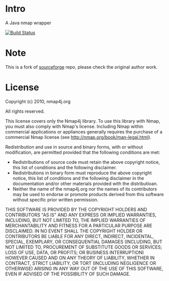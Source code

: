 # Intro
A Java nmap wrapper

[![Build Status](https://travis-ci.org/narkisr/nmap4j.png)](https://travis-ci.org/narkisr/nmap4j)


# Note

This is a fork of [sourceforge](https://sourceforge.net/projects/nmap4j/?source=directory) repo, please check the original author work.

# License

Copyright (c) 2010, nmap4j.org

All rights reserved.

This license covers only the Nmap4j library.  To use this library with
Nmap, you must also comply with Nmap's license.  Including Nmap within
commercial applications or appliances generally requires the purchase
of a commercial Nmap license (see http://nmap.org/book/man-legal.html).

Redistribution and use in source and binary forms, with or without 
modification, are permitted provided that the following conditions are met:

   * Redistributions of source code must retain the above copyright notice, 
     this list of conditions and the following disclaimer.
   * Redistributions in binary form must reproduce the above copyright 
     notice, this list of conditions and the following disclaimer in the 
     documentation and/or other materials provided with the distributioan.
   * Neither the name of the nmap4j.org nor the names of its contributors 
     may be used to endorse or promote products derived from this software 
     without specific prior written permission.

THIS SOFTWARE IS PROVIDED BY THE COPYRIGHT HOLDERS AND CONTRIBUTORS "AS IS" 
AND ANY EXPRESS OR IMPLIED WARRANTIES, INCLUDING, BUT NOT LIMITED TO, THE 
IMPLIED WARRANTIES OF MERCHANTABILITY AND FITNESS FOR A PARTICULAR PURPOSE 
ARE DISCLAIMED. IN NO EVENT SHALL THE COPYRIGHT HOLDER OR CONTRIBUTORS BE 
LIABLE FOR ANY DIRECT, INDIRECT, INCIDENTAL, SPECIAL, EXEMPLARY, OR 
CONSEQUENTIAL DAMAGES (INCLUDING, BUT NOT LIMITED TO, PROCUREMENT OF 
SUBSTITUTE GOODS OR SERVICES; LOSS OF USE, DATA, OR PROFITS; OR BUSINESS 
INTERRUPTION) HOWEVER CAUSED AND ON ANY THEORY OF LIABILITY, WHETHER IN 
CONTRACT, STRICT LIABILITY, OR TORT (INCLUDING NEGLIGENCE OR OTHERWISE) 
ARISING IN ANY WAY OUT OF THE USE OF THIS SOFTWARE, EVEN IF ADVISED OF THE 
POSSIBILITY OF SUCH DAMAGE.
